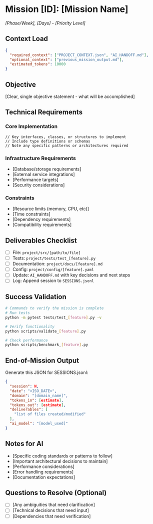 # Mission [ID]: [Mission Name]
*[Phase/Week], [Days] - [Priority Level]*

## Context Load
```json
{
  "required_context": ["PROJECT_CONTEXT.json", "AI_HANDOFF.md"],
  "optional_context": ["previous_mission_output.md"],
  "estimated_tokens": 10000
}
```

## Objective
[Clear, single objective statement - what will be accomplished]

## Technical Requirements

### Core Implementation
```[language]
// Key interfaces, classes, or structures to implement
// Include type definitions or schemas
// Note any specific patterns or architectures required
```

### Infrastructure Requirements
- [Database/storage requirements]
- [External service integrations]
- [Performance targets]
- [Security considerations]

### Constraints
- [Resource limits (memory, CPU, etc)]
- [Time constraints]
- [Dependency requirements]
- [Compatibility requirements]

## Deliverables Checklist
- [ ] File: `project/src/[path/to/file]`
- [ ] Tests: `project/tests/test_[feature].py`
- [ ] Documentation: `project/docs/[feature].md`
- [ ] Config: `project/config/[feature].yaml`
- [ ] Update: `AI_HANDOFF.md` with key decisions and next steps
- [ ] Log: Append session to `SESSIONS.jsonl`

## Success Validation
```bash
# Commands to verify the mission is complete
# Run tests
python -m pytest tests/test_[feature].py -v

# Verify functionality
python scripts/validate_[feature].py

# Check performance
python scripts/benchmark_[feature].py
```

## End-of-Mission Output
Generate this JSON for SESSIONS.jsonl:
```json
{
  "session": N,
  "date": "<ISO_DATE>",
  "domain": "[domain_name]",
  "tokens_in": [estimate],
  "tokens_out": [estimate],
  "deliverables": [
    "list of files created/modified"
  ],
  "ai_model": "[model_used]"
}
```

## Notes for AI
- [Specific coding standards or patterns to follow]
- [Important architectural decisions to maintain]
- [Performance considerations]
- [Error handling requirements]
- [Documentation expectations]

## Questions to Resolve (Optional)
- [ ] [Any ambiguities that need clarification]
- [ ] [Technical decisions that need input]
- [ ] [Dependencies that need verification]
